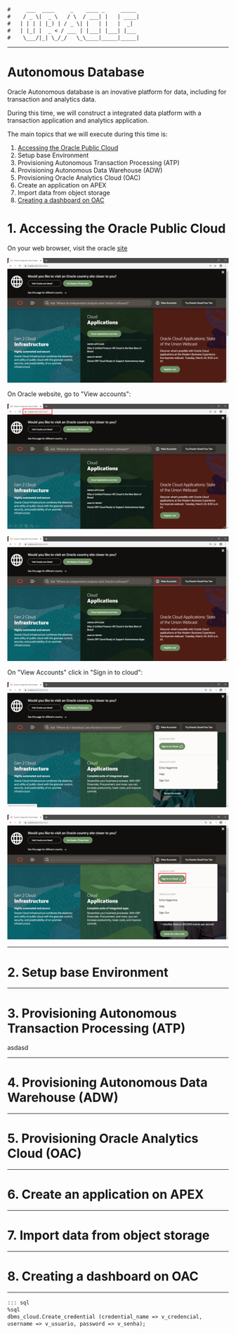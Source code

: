     #     ___  ____     _    ____ _     _____
    #    / _ \|  _ \   / \  / ___| |   | ____|
    #   | | | | |_) | / _ \| |   | |   |  _|
    #   | |_| |  _ < / ___ | |___| |___| |___
    #    \___/|_| \_/_/   \_\____|_____|_____|
***

# Autonomous Database

Oracle Autonomous database is an inovative platform for data, including for transaction and analytics data.

During this time, we will construct a integrated data platform with a transaction application and analytics application.

The main topics that we will execute during this time is:

1. [ Accessing the Oracle Public Cloud ](#1)
2. Setup base Environment
3. Provisioning Autonomous Transaction Processing (ATP)
4. Provisioning Autonomous Data Warehouse (ADW)
5. Provisioning Oracle Analytics Cloud (OAC)
6. Create an application on APEX
7. Import data from object storage
8. [ Creating a dashboard on OAC ](#8)

<a name="1"></a>
# 1. Accessing the Oracle Public Cloud
On your web browser, visit the oracle [site](http://www.oracle.com "Oracle Official Site")

![oracle site!](01.png "oracle site")

On Oracle website, go to "View accounts":

![oracle site!](02.png "oracle site")

![oracle site!](03.png "oracle site")

On "View Accounts" click in "Sign in to cloud":

![oracle site!](04.png "oracle site")

![oracle site!](05.png "oracle site")




<!-- blank line -->
----
<!-- blank line -->
<a name="2"></a>
# 2. Setup base Environment

<!-- blank line -->
----
<!-- blank line -->
<a name="3"></a>
# 3. Provisioning Autonomous Transaction Processing (ATP)
asdasd

<!-- blank line -->
----
<!-- blank line -->
<a name="4"></a>
# 4. Provisioning Autonomous Data Warehouse (ADW)

<!-- blank line -->
----
<!-- blank line -->
<a name="5"></a>
# 5. Provisioning Oracle Analytics Cloud (OAC)

<!-- blank line -->
----
<!-- blank line -->
<a name="6"></a>
# 6. Create an application on APEX

<!-- blank line -->
----
<!-- blank line -->
<a name="7"></a>
# 7. Import data from object storage

<!-- blank line -->
----
<!-- blank line -->
<a name="8"></a>
# 8. Creating a dashboard on OAC

<!-- blank line -->
----
<!-- blank line -->

```
::: sql
%sql
dbms_cloud.Create_credential (credential_name => v_credencial, username => v_usuario, password => v_senha); 

```

